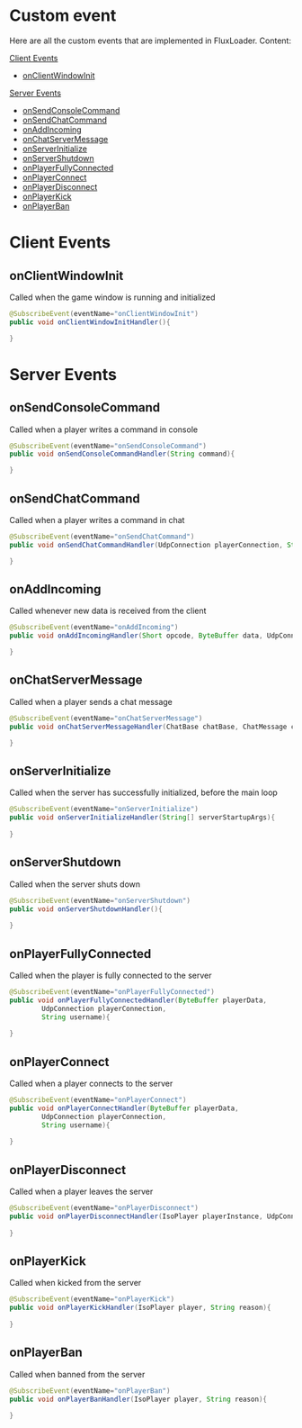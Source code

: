 # Custom event
Here are all the custom events that are implemented in FluxLoader. Content:

[Client Events](#client-events)

- [onClientWindowInit](#onClientWindowInit)

[Server Events](#server-events)

- [onSendConsoleCommand](#onSendConsoleCommand)
- [onSendChatCommand](#onSendChatCommand)
- [onAddIncoming](#onaddincoming)
- [onChatServerMessage](#onChatServerMessage)
- [onServerInitialize](#onServerInitialize)
- [onServerShutdown](#onServerShutdown)
- [onPlayerFullyConnected](#onPlayerFullyConnected)
- [onPlayerConnect](#onPlayerConnect)
- [onPlayerDisconnect](#onPlayerDisconnect)
- [onPlayerKick](#onplayerkick)
- [onPlayerBan](#onplayerban)

# Client Events

## onClientWindowInit
Called when the game window is running and initialized
```java
@SubscribeEvent(eventName="onClientWindowInit")
public void onClientWindowInitHandler(){

}
```

# Server Events

## onSendConsoleCommand
Called when a player writes a command in console
```java
@SubscribeEvent(eventName="onSendConsoleCommand")
public void onSendConsoleCommandHandler(String command){

}
```

## onSendChatCommand
Called when a player writes a command in chat
```java
@SubscribeEvent(eventName="onSendChatCommand")
public void onSendChatCommandHandler(UdpConnection playerConnection, String command){

}
```

## onAddIncoming
Called whenever new data is received from the client
```java
@SubscribeEvent(eventName="onAddIncoming")
public void onAddIncomingHandler(Short opcode, ByteBuffer data, UdpConnection connection){

}
```

## onChatServerMessage
Called when a player sends a chat message
```java
@SubscribeEvent(eventName="onChatServerMessage")
public void onChatServerMessageHandler(ChatBase chatBase, ChatMessage chatMessage){

}
```

## onServerInitialize
Called when the server has successfully initialized, before the main loop
```java
@SubscribeEvent(eventName="onServerInitialize")
public void onServerInitializeHandler(String[] serverStartupArgs){
    
}
```

## onServerShutdown
Called when the server shuts down
```java
@SubscribeEvent(eventName="onServerShutdown")
public void onServerShutdownHandler(){
    
}
```

## onPlayerFullyConnected
Called when the player is fully connected to the server
```java
@SubscribeEvent(eventName="onPlayerFullyConnected")
public void onPlayerFullyConnectedHandler(ByteBuffer playerData,
        UdpConnection playerConnection,
        String username){
    
}
```

## onPlayerConnect
Called when a player connects to the server
```java
@SubscribeEvent(eventName="onPlayerConnect")
public void onPlayerConnectHandler(ByteBuffer playerData,
        UdpConnection playerConnection,
        String username){
    
}
```

## onPlayerDisconnect
Called when a player leaves the server
```java
@SubscribeEvent(eventName="onPlayerDisconnect")
public void onPlayerDisconnectHandler(IsoPlayer playerInstance, UdpConnection playerConnection){
    
}
```

## onPlayerKick
Called when kicked from the server
```java
@SubscribeEvent(eventName="onPlayerKick")
public void onPlayerKickHandler(IsoPlayer player, String reason){
    
}
```

## onPlayerBan
Called when banned from the server
```java
@SubscribeEvent(eventName="onPlayerBan")
public void onPlayerBanHandler(IsoPlayer player, String reason){
    
}
```

